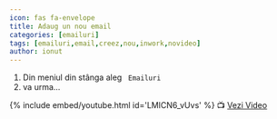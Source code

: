 ```yaml
---
icon: fas fa-envelope
title: Adaug un nou email
categories: [emailuri]
tags: [emailuri,email,creez,nou,inwork,novideo]
author: ionut
---
```


1. Din meniul din stânga aleg <i class='fas fa-envelope'></i>` Emailuri`
1. va urma...

[//]: # (Comming soon video)

{% include embed/youtube.html id='LMlCN6_vUvs' %}
📺 [Vezi Video](https://www.youtube.com/watch?v=LMlCN6_vUvs)
